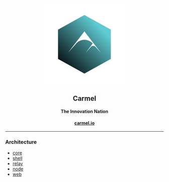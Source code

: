 <p align="center"> <img src="https://raw.githubusercontent.com/fluidtrends/carmel/master/logo.svg" width="256px">
<h2 align="center"> Carmel</h2>
<h4 align="center"> 
The Innovation Nation
</h4>
<h4 align="center"> <a align="center" href="https://carmel.io">carmel.io</a> </h4>
</p>
    
<hr/>

### Architecture

* [core](core)
* [shell](shell)
* [relay](relay)
* [node](node)
* [web](web)

